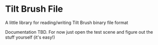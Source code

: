 # Tilt Brush File
A little library for reading/writing Tilt Brush binary file format

Documentation TBD. For now just open the test scene and figure out the stuff yourself (it's easy!)
